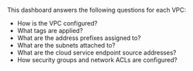 This dashboard answers the following questions for each VPC:

- How is the VPC configured?
- What tags are applied?
- What are the address prefixes assigned to?
- What are the subnets attached to?
- What are the cloud service endpoint source addresses?
- How security groups and network ACLs are configured?

